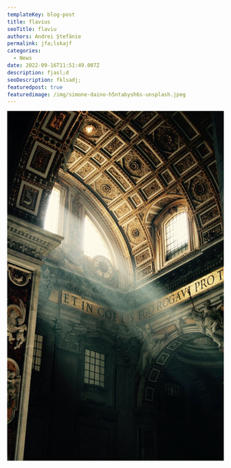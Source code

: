 ```yaml
---
templateKey: blog-post
title: flavius
seoTitle: flaviu
authors: Andrei Ștefănie
permalink: jfa;lskajf
categories:
  - News
date: 2022-09-16T11:51:49.007Z
description: fjasl;d
seoDescription: fklsadj;
featuredpost: true
featuredimage: /img/simone-daino-h5ntabysh6s-unsplash.jpeg
---
```

<img src="/img/chad-greiter-0gbnnmdqpw-unsplash.jpeg" alt="" title="" class="shadows"/>